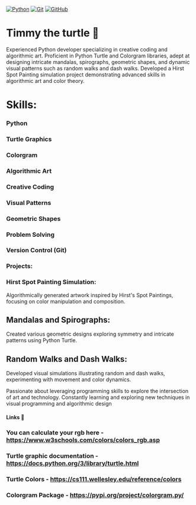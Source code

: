 [![Python](https://img.shields.io/badge/Python-3776AB?style=for-the-badge&logo=python&logoColor=white)](https://www.python.org/)
[![Git](https://img.shields.io/badge/Git-F05032?style=for-the-badge&logo=git&logoColor=white)](https://git-scm.com/)
[![GitHub](https://img.shields.io/badge/GitHub-181717?style=for-the-badge&logo=github&logoColor=white)](https://github.com/)

# Timmy the turtle 🐢
Experienced Python developer specializing in creative coding and algorithmic art. Proficient in Python Turtle and Colorgram libraries, adept at designing intricate mandalas, spirographs, geometric shapes, and dynamic visual patterns such as random walks and dash walks. Developed a Hirst Spot Painting simulation project demonstrating advanced skills in algorithmic art and color theory.

# Skills:
### Python
### Turtle Graphics
### Colorgram
### Algorithmic Art
### Creative Coding
### Visual Patterns
### Geometric Shapes
### Problem Solving
### Version Control (Git)
### Projects:
### Hirst Spot Painting Simulation:
Algorithmically generated artwork inspired by Hirst's Spot Paintings, focusing on color manipulation and composition.
## Mandalas and Spirographs: 
Created various geometric designs exploring symmetry and intricate patterns using Python Turtle.
## Random Walks and Dash Walks: 
Developed visual simulations illustrating random and dash walks, experimenting with movement and color dynamics.

Passionate about leveraging programming skills to explore the intersection of art and technology. Constantly learning and exploring new techniques in visual programming and algorithmic design
#### Links 🔗
### You can calculate your rgb here - https://www.w3schools.com/colors/colors_rgb.asp
### Turtle graphic documentation - https://docs.python.org/3/library/turtle.html
### Turtle Colors - https://cs111.wellesley.edu/reference/colors
### Colorgram Package - https://pypi.org/project/colorgram.py/
